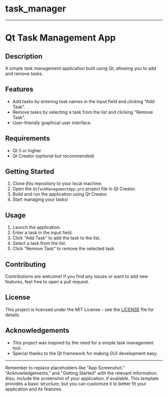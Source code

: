 # task_manager



---

# Qt Task Management App

## Description

A simple task management application built using Qt, allowing you to add and remove tasks.

## Features

- Add tasks by entering task names in the input field and clicking "Add Task".
- Remove tasks by selecting a task from the list and clicking "Remove Task".
- User-friendly graphical user interface.

## Requirements

- Qt 5 or higher
- Qt Creator (optional but recommended)

## Getting Started

1. Clone this repository to your local machine.
2. Open the `QtTaskManagementApp.pro` project file in Qt Creator.
3. Build and run the application using Qt Creator.
4. Start managing your tasks!

## Usage

1. Launch the application.
2. Enter a task in the input field.
3. Click "Add Task" to add the task to the list.
4. Select a task from the list.
5. Click "Remove Task" to remove the selected task.

## Contributing

Contributions are welcome! If you find any issues or want to add new features, feel free to open a pull request.

## License

This project is licensed under the MIT License - see the [LICENSE](LICENSE) file for details.

## Acknowledgements

- This project was inspired by the need for a simple task management tool.
- Special thanks to the Qt framework for making GUI development easy.

---

Remember to replace placeholders like "App Screenshot," "Acknowledgements," and "Getting Started" with the relevant information. Also, include the screenshot of your application, if available. This template provides a basic structure, but you can customize it to better fit your application and its features.
